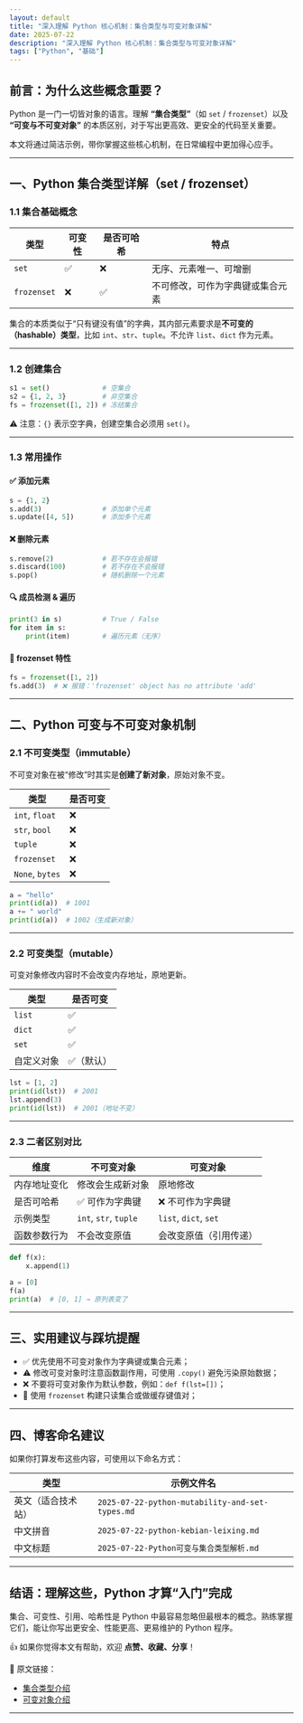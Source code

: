 ```yaml
---
layout: default
title: "深入理解 Python 核心机制：集合类型与可变对象详解"
date: 2025-07-22
description: "深入理解 Python 核心机制：集合类型与可变对象详解"
tags: ["Python", "基础"]
---
```


## 前言：为什么这些概念重要？

Python 是一门一切皆对象的语言。理解 **“集合类型”**（如 `set` / `frozenset`）以及 **“可变与不可变对象”** 的本质区别，对于写出更高效、更安全的代码至关重要。

本文将通过简洁示例，带你掌握这些核心机制，在日常编程中更加得心应手。

---

## 一、Python 集合类型详解（set / frozenset）

### 1.1 集合基础概念

| 类型          | 可变性 | 是否可哈希 | 特点               |
| ----------- | --- | ----- | ---------------- |
| `set`       | ✅   | ❌     | 无序、元素唯一、可增删      |
| `frozenset` | ❌   | ✅     | 不可修改，可作为字典键或集合元素 |

集合的本质类似于“只有键没有值”的字典，其内部元素要求是**不可变的（hashable）类型**，比如 `int`、`str`、`tuple`。不允许 `list`、`dict` 作为元素。

---

### 1.2 创建集合

```python
s1 = set()             # 空集合
s2 = {1, 2, 3}         # 非空集合
fs = frozenset([1, 2]) # 冻结集合
```

⚠️ 注意：`{}` 表示空字典，创建空集合必须用 `set()`。

---

### 1.3 常用操作

#### ✅ 添加元素

```python
s = {1, 2}
s.add(3)               # 添加单个元素
s.update([4, 5])       # 添加多个元素
```

#### ❌ 删除元素

```python
s.remove(2)            # 若不存在会报错
s.discard(100)         # 若不存在不会报错
s.pop()                # 随机删除一个元素
```

#### 🔍 成员检测 & 遍历

```python
print(3 in s)          # True / False
for item in s:
    print(item)        # 遍历元素（无序）
```

#### 🧊 frozenset 特性

```python
fs = frozenset([1, 2])
fs.add(3)  # ❌ 报错：'frozenset' object has no attribute 'add'
```

---

## 二、Python 可变与不可变对象机制

### 2.1 不可变类型（immutable）

不可变对象在被“修改”时其实是**创建了新对象**，原始对象不变。

| 类型              | 是否可变 |
| --------------- | ---- |
| `int`, `float`  | ❌    |
| `str`, `bool`   | ❌    |
| `tuple`         | ❌    |
| `frozenset`     | ❌    |
| `None`, `bytes` | ❌    |

```python
a = "hello"
print(id(a))  # 1001
a += " world"
print(id(a))  # 1002（生成新对象）
```

---

### 2.2 可变类型（mutable）

可变对象修改内容时不会改变内存地址，原地更新。

| 类型     | 是否可变  |
| ------ | ----- |
| `list` | ✅     |
| `dict` | ✅     |
| `set`  | ✅     |
| 自定义对象  | ✅（默认） |

```python
lst = [1, 2]
print(id(lst))  # 2001
lst.append(3)
print(id(lst))  # 2001（地址不变）
```

---

### 2.3 二者区别对比

| 维度     | 不可变对象                 | 可变对象                  |
| ------ | --------------------- | --------------------- |
| 内存地址变化 | 修改会生成新对象              | 原地修改                  |
| 是否可哈希  | ✅ 可作为字典键              | ❌ 不可作为字典键             |
| 示例类型   | `int`, `str`, `tuple` | `list`, `dict`, `set` |
| 函数参数行为 | 不会改变原值                | 会改变原值（引用传递）           |

```python
def f(x):
    x.append(1)

a = [0]
f(a)
print(a)  # [0, 1] → 原列表变了
```

---

## 三、实用建议与踩坑提醒

* ✅ 优先使用不可变对象作为字典键或集合元素；
* ⚠️ 修改可变对象时注意函数副作用，可使用 `.copy()` 避免污染原始数据；
* ❌ 不要将可变对象作为默认参数，例如：`def f(lst=[])`；
* 🧊 使用 `frozenset` 构建只读集合或做缓存键值对；

---

## 四、博客命名建议

如果你打算发布这些内容，可使用以下命名方式：

| 类型        | 示例文件名                                           |
| --------- | ----------------------------------------------- |
| 英文（适合技术站） | `2025-07-22-python-mutability-and-set-types.md` |
| 中文拼音      | `2025-07-22-python-kebian-leixing.md`           |
| 中文标题      | `2025-07-22-Python可变与集合类型解析.md`                 |

---

## 结语：理解这些，Python 才算“入门”完成

集合、可变性、引用、哈希性是 Python 中最容易忽略但最根本的概念。熟练掌握它们，能让你写出更安全、性能更高、更易维护的 Python 程序。

👍 如果你觉得本文有帮助，欢迎 **点赞、收藏、分享**！

📜 原文链接：

* [集合类型介绍](https://blog.csdn.net/xw3373409564/article/details/149225751)
* [可变对象介绍](https://blog.csdn.net/xw3373409564/article/details/149225751)

---
